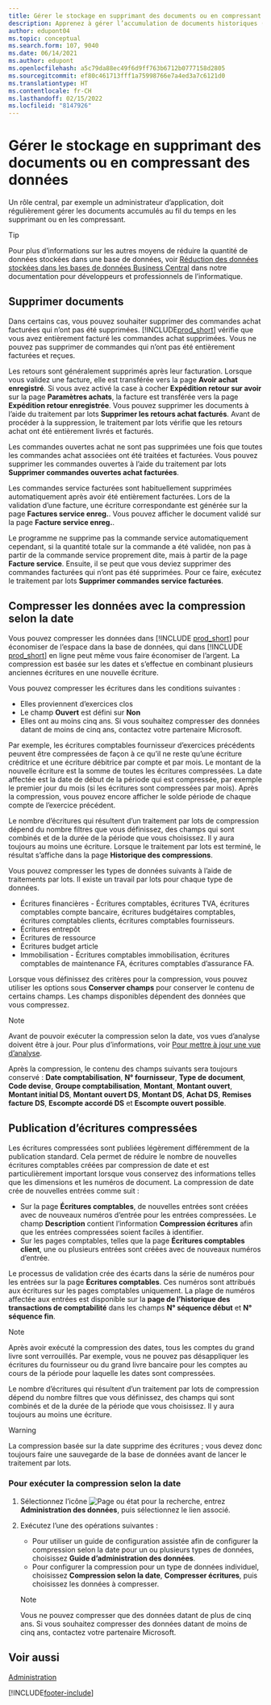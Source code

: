```yaml
---
title: Gérer le stockage en supprimant des documents ou en compressant des données
description: Apprenez à gérer l’accumulation de documents historiques (et à réduire la quantité de données stockées dans une base de données) en les supprimant ou en les compressant.
author: edupont04
ms.topic: conceptual
ms.search.form: 107, 9040
ms.date: 06/14/2021
ms.author: edupont
ms.openlocfilehash: a5c79da88ec49f6d9ff763b6712b0777158d2805
ms.sourcegitcommit: ef80c461713fff1a75998766e7a4ed3a7c6121d0
ms.translationtype: HT
ms.contentlocale: fr-CH
ms.lasthandoff: 02/15/2022
ms.locfileid: "8147926"
---
```

# <a name="manage-storage-by-deleting-documents-or-compressing-data"></a>Gérer le stockage en supprimant des documents ou en compressant des données

Un rôle central, par exemple un administrateur d’application, doit régulièrement gérer les documents accumulés au fil du temps en les supprimant ou en les compressant.  

> [!TIP]
> Pour plus d’informations sur les autres moyens de réduire la quantité de données stockées dans une base de données, voir [Réduction des données stockées dans les bases de données Business Central](/dynamics365/business-central/dev-itpro/administration/database-reduce-data) dans notre documentation pour développeurs et professionnels de l’informatique.

## <a name="delete-documents"></a>Supprimer documents

Dans certains cas, vous pouvez souhaiter supprimer des commandes achat facturées qui n’ont pas été supprimées. [!INCLUDE[prod_short](includes/prod_short.md)] vérifie que vous avez entièrement facturé les commandes achat supprimées. Vous ne pouvez pas supprimer de commandes qui n’ont pas été entièrement facturées et reçues.  

Les retours sont généralement supprimés après leur facturation. Lorsque vous validez une facture, elle est transférée vers la page **Avoir achat enregistré**. Si vous avez activé la case à cocher **Expédition retour sur avoir** sur la page **Paramètres achats**, la facture est transférée vers la page **Expédition retour enregistrée**. Vous pouvez supprimer les documents à l’aide du traitement par lots **Supprimer les retours achat facturés**. Avant de procéder à la suppression, le traitement par lots vérifie que les retours achat ont été entièrement livrés et facturés.  

Les commandes ouvertes achat ne sont pas supprimées une fois que toutes les commandes achat associées ont été traitées et facturées. Vous pouvez supprimer les commandes ouvertes à l’aide du traitement par lots **Supprimer commandes ouvertes achat facturées**.  

Les commandes service facturées sont habituellement supprimées automatiquement après avoir été entièrement facturées. Lors de la validation d’une facture, une écriture correspondante est générée sur la page **Factures service enreg.**. Vous pouvez afficher le document validé sur la page **Facture service enreg.**.  

Le programme ne supprime pas la commande service automatiquement cependant, si la quantité totale sur la commande a été validée, non pas à partir de la commande service proprement dite, mais à partir de la page **Facture service**. Ensuite, il se peut que vous deviez supprimer des commandes facturées qui n’ont pas été supprimées. Pour ce faire, exécutez le traitement par lots **Supprimer commandes service facturées**.  

## <a name="compress-data-with-date-compression"></a>Compresser les données avec la compression selon la date

Vous pouvez compresser les données dans [!INCLUDE [prod_short](includes/prod_short.md)] pour économiser de l’espace dans la base de données, qui dans [!INCLUDE [prod_short](includes/prod_short.md)] en ligne peut même vous faire économiser de l’argent. La compression est basée sur les dates et s’effectue en combinant plusieurs anciennes écritures en une nouvelle écriture. 

Vous pouvez compresser les écritures dans les conditions suivantes :

* Elles proviennent d’exercices clos
* Le champ **Ouvert** est défini sur **Non** 
* Elles ont au moins cinq ans. Si vous souhaitez compresser des données datant de moins de cinq ans, contactez votre partenaire Microsoft.

Par exemple, les écritures comptables fournisseur d’exercices précédents peuvent être compressées de façon à ce qu’il ne reste qu’une écriture créditrice et une écriture débitrice par compte et par mois. Le montant de la nouvelle écriture est la somme de toutes les écritures compressées. La date affectée est la date de début de la période qui est compressée, par exemple le premier jour du mois (si les écritures sont compressées par mois). Après la compression, vous pouvez encore afficher le solde période de chaque compte de l’exercice précédent.

Le nombre d’écritures qui résultent d’un traitement par lots de compression dépend du nombre filtres que vous définissez, des champs qui sont combinés et de la durée de la période que vous choisissez. Il y aura toujours au moins une écriture. Lorsque le traitement par lots est terminé, le résultat s’affiche dans la page **Historique des compressions**.

Vous pouvez compresser les types de données suivants à l’aide de traitements par lots. Il existe un travail par lots pour chaque type de données.

* Écritures financières - Écritures comptables, écritures TVA, écritures comptables compte bancaire, écritures budgétaires comptables, écritures comptables clients, écritures comptables fournisseurs.
* Écritures entrepôt 
* Écritures de ressource
* Écritures budget article
* Immobilisation - Écritures comptables immobilisation, écritures comptables de maintenance FA, écritures comptables d’assurance FA.

Lorsque vous définissez des critères pour la compression, vous pouvez utiliser les options sous **Conserver champs** pour conserver le contenu de certains champs. Les champs disponibles dépendent des données que vous compressez.

> [!NOTE]
> Avant de pouvoir exécuter la compression selon la date, vos vues d’analyse doivent être à jour. Pour plus d’informations, voir [Pour mettre à jour une vue d’analyse](bi-how-analyze-data-dimension.md#to-update-an-analysis-view).

Après la compression, le contenu des champs suivants sera toujours conservé : **Date comptabilisation**, **N° fournisseur**, **Type de document**, **Code devise**, **Groupe comptabilisation**, **Montant**, **Montant ouvert**, **Montant initial DS**, **Montant ouvert DS**, **Montant DS**, **Achat DS**, **Remises facture DS**, **Escompte accordé DS** et **Escompte ouvert possible**.

## <a name="posting-compressed-entries"></a>Publication d’écritures compressées
Les écritures compressées sont publiées légèrement différemment de la publication standard. Cela permet de réduire le nombre de nouvelles écritures comptables créées par compression de date et est particulièrement important lorsque vous conservez des informations telles que les dimensions et les numéros de document. La compression de date crée de nouvelles entrées comme suit :
* Sur la page **Écritures comptables**, de nouvelles entrées sont créées avec de nouveaux numéros d’entrée pour les entrées compressées. Le champ **Description** contient l’information **Compression écritures** afin que les entrées compressées soient faciles à identifier. 
* Sur les pages comptables, telles que la page **Écritures comptables client**, une ou plusieurs entrées sont créées avec de nouveaux numéros d’entrée. 

Le processus de validation crée des écarts dans la série de numéros pour les entrées sur la page **Écritures comptables**. Ces numéros sont attribués aux écritures sur les pages comptables uniquement. La plage de numéros affectée aux entrées est disponible sur la **page de l’historique des transactions de comptabilité** dans les champs **N° séquence début** et **N° séquence fin**. 

> [!NOTE]
> Après avoir exécuté la compression des dates, tous les comptes du grand livre sont verrouillés. Par exemple, vous ne pouvez pas désappliquer les écritures du fournisseur ou du grand livre bancaire pour les comptes au cours de la période pour laquelle les dates sont compressées.

Le nombre d’écritures qui résultent d’un traitement par lots de compression dépend du nombre filtres que vous définissez, des champs qui sont combinés et de la durée de la période que vous choisissez. Il y aura toujours au moins une écriture. 

> [!WARNING]
> La compression basée sur la date supprime des écritures ; vous devez donc toujours faire une sauvegarde de la base de données avant de lancer le traitement par lots.

### <a name="to-run-a-date-compression"></a>Pour exécuter la compression selon la date
1. Sélectionnez l’icône ![Page ou état pour la recherche](media/ui-search/search_small.png "Icône Page ou état pour la recherche"), entrez **Administration des données**, puis sélectionnez le lien associé.
2. Exécutez l’une des opérations suivantes :
    * Pour utiliser un guide de configuration assistée afin de configurer la compression selon la date pour un ou plusieurs types de données, choisissez **Guide d’administration des données**.
    * Pour configurer la compression pour un type de données individuel, choisissez **Compression selon la date**, **Compresser écritures**, puis choisissez les données à compresser.

   > [!NOTE]
   > Vous ne pouvez compresser que des données datant de plus de cinq ans. Si vous souhaitez compresser des données datant de moins de cinq ans, contactez votre partenaire Microsoft.

## <a name="see-also"></a>Voir aussi

[Administration](admin-setup-and-administration.md)  


[!INCLUDE[footer-include](includes/footer-banner.md)]